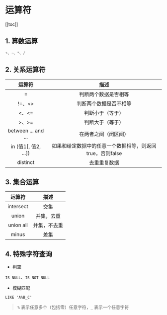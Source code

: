 # 运算符

[[toc]]

## 1. 算数运算

```sql
+、-、*、/
```

## 2. 关系运算符

|        运算符        |                           描述                            |
| :------------------: | :-------------------------------------------------------: |
|          =           |                   判断两个数据是否相等                    |
|        !=、<>        |                  判断两个数据是否不相等                   |
|        <、<=         |                     判断小于（等于）                      |
|        >、>=         |                     判断大于（等于）                      |
| between ... and ...  |                   在两者之间（闭区间）                    |
| in (值1[, 值2, ...]) | 如果和给定数据中的任意一个数据相等，则返回true，否则false |
|       distinct       |                       去重重复数据                        |

## 3. 集合运算

|  运算符   |     描述     |
| :-------: | :----------: |
| intersect |     交集     |
|   union   |  并集，去重  |
| union all | 并集，不去重 |
|   minus   |     差集     |

## 4. 特殊字符查询

- 判空

`IS NULL`、`IS NOT NULL`

- 模糊匹配

`LIKE 'A%B_C'`

> `%` 表示任意多个（包括零）任意字符，`_` 表示一个任意字符